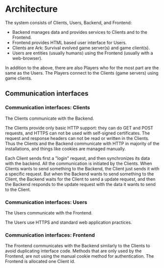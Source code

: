 # Architecture

The system consists of Clients, Users, Backend, and Frontend:
* Backend manages data and provides services to Clients and to the Frontend.
* Frontend provides HTML based user interface for Users.
* Clients are Ark: Survival evolved game server(s) and game client(s).
* Users are entities (usually humans) using the Frontend (usually with a web-browser).

In addition to the above, there are also Players who for the most part are the same as the Users. The Players connect to the Clients (game servers) using game clients.


## Communication interfaces

### Communication interfaces: Clients

The Clients communicate with the Backend.

The Clients provide only basic HTTP support: they can do GET and POST requests, and HTTPS can not be used with self-signed certificates. The request and response headers can not be read or written in the Clients. Thus the Clients and the Backend communicate with HTTP in majority of the installations, and things like cookies are managed manually.

Each Client sends first a "login" request, and then synchronizes its data with the backend. All the communication is initiated by the Clients. When Clients wants to send something to the Backend, the Client just sends it with a specific request. But when the Backend wants to send something to the Client, the Backend waits for the Client to send a update request, and then the Backend responds to the update request with the data it wants to send to the Client.


### Communication interfaces: Users

The Users communicate with the Frontend.

The Users use HTTPS and standard web application practices.


### Communication interfaces: Frontend

The Frontend communicates with the Backend similarly to the Clients to avoid duplicating interface code. Methods that are only used by the Frontend, are not using the manual cookie method for authentication. The Frontend is allocated one Client id.
